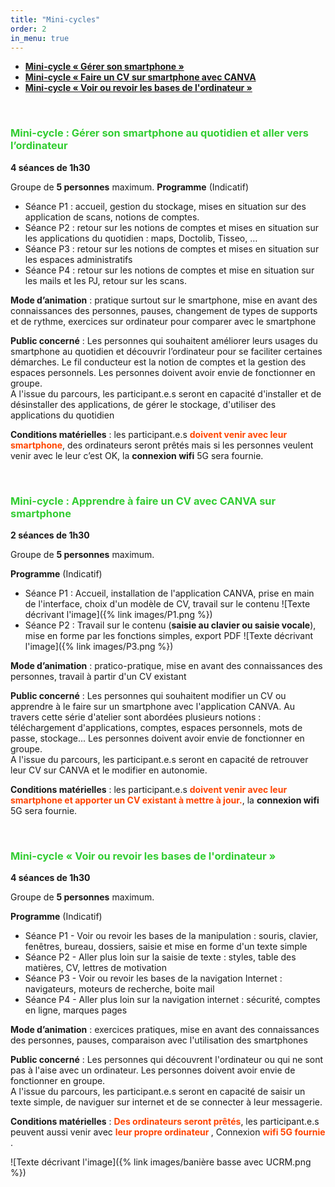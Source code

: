```yaml
---
title: "Mini-cycles"
order: 2
in_menu: true
---
```

- <span style="color:Tomato"> <b> <a href="#smartphone"> Mini-cycle « Gérer son smartphone » </a></b></span>
- <span style="color:Tomato"> <b> <a href="#cv_canva"> Mini-cycle « Faire un CV sur smartphone avec CANVA</a></b></span>
- <span style="color:Tomato"> <b> <a href="#ordinateur"> Mini-cycle « Voir ou revoir les bases de l'ordinateur » </a></b></span>

<div id="smartphone">
 	&nbsp;
</div>

### <span style="color:limegreen"> Mini-cycle : Gérer son smartphone au quotidien et aller vers l’ordinateur</span>

**4 séances de 1h30** 

Groupe de **5 personnes** maximum. 
**Programme** (Indicatif)

- Séance P1 : accueil, gestion du stockage, mises en situation sur des application de scans, notions de comptes. 
- Séance P2 : retour sur les notions de comptes et mises en situation sur les applications du quotidien : maps, Doctolib, Tisseo, …
- Séance P3 : retour sur les notions de comptes et mises en situation sur les espaces administratifs
- Séance P4 : retour sur les notions de comptes et mise en situation sur les mails et les PJ, retour sur les scans.

**Mode d’animation**  : pratique surtout sur le smartphone, mise en avant des connaissances des personnes, pauses, changement de types de supports et de rythme, exercices sur ordinateur pour comparer avec le smartphone

**Public concerné** : Les personnes qui souhaitent améliorer leurs usages du smartphone au quotidien et découvrir l’ordinateur pour se faciliter certaines démarches. Le fil conducteur est la notion de comptes et la gestion des espaces personnels. Les personnes doivent avoir envie de fonctionner en groupe.
</br>
A l'issue du parcours, les participant.e.s seront en capacité d'installer et de désinstaller des applications, de gérer le stockage, d'utiliser des applications du quotidien

**Conditions matérielles** : les participant.e.s <b><span style="color:OrangeRed">doivent venir avec leur smartphone</span></b>, des ordinateurs seront prêtés mais si les personnes veulent venir avec le leur c’est OK, la **connexion wifi** 5G sera fournie.

<div id="cv_canva">
 	&nbsp;
</div>

### <span style="color:limegreen"> Mini-cycle : Apprendre à faire un CV avec CANVA sur smartphone</span>


**2 séances de 1h30** 

Groupe de **5 personnes** maximum. 

**Programme** (Indicatif)

- Séance P1 : Accueil, installation de l'application CANVA, prise en main de l'interface, choix d'un modèle de CV, travail sur le contenu
![Texte décrivant l'image]({% link images/P1.png %})
- Séance P2 : Travail sur le contenu (<b>saisie au clavier ou saisie vocale</b>), mise en forme par les fonctions simples, export PDF
![Texte décrivant l'image]({% link images/P3.png %})


**Mode d’animation**  : pratico-pratique, mise en avant des connaissances des personnes, travail à partir d'un CV existant

**Public concerné** : Les personnes qui souhaitent modifier un CV ou apprendre à le faire sur un smartphone avec l'application CANVA. Au travers cette série d'atelier sont abordées plusieurs notions : téléchargement d'applications, comptes, espaces personnels, mots de passe, stockage... Les personnes doivent avoir envie de fonctionner en groupe. 
</br>
A l'issue du parcours, les participant.e.s seront en capacité de retrouver leur CV  sur CANVA et le modifier en autonomie. 

**Conditions matérielles** : les participant.e.s <b><span style="color:OrangeRed">doivent venir avec leur smartphone et apporter un CV existant à mettre à jour.</span></b>, la **connexion wifi** 5G sera fournie. 
<br/>

<div id="ordinateur">
 	&nbsp;
</div>

### <span style="color:limegreen"> Mini-cycle « Voir ou revoir les bases de l'ordinateur »  </span>


**4 séances de 1h30** 

Groupe de **5 personnes** maximum. 

**Programme** (Indicatif)

- Séance P1 - Voir ou revoir les bases de la manipulation :  souris, clavier, fenêtres, bureau, dossiers, saisie et mise en forme d'un texte simple 
- Séance P2 - Aller plus loin sur la saisie de texte : styles, table des matières, CV, lettres de motivation
- Séance P3 - Voir ou revoir les bases de la navigation Internet : navigateurs, moteurs de recherche, boite mail
- Séance P4 - Aller plus loin sur la navigation internet : sécurité, comptes en ligne, marques pages

**Mode d’animation**  : exercices pratiques, mise en avant des connaissances des personnes, pauses, comparaison avec l'utilisation des smartphones

**Public concerné** : Les personnes qui découvrent l'ordinateur ou qui ne sont pas à l'aise avec un ordinateur. Les personnes doivent avoir envie de fonctionner en groupe. 
</br>
A l'issue du parcours, les participant.e.s seront en capacité de saisir un texte simple, de naviguer sur internet et de se connecter à leur messagerie.

**Conditions matérielles** : <b><span style="color:OrangeRed">Des ordinateurs seront prêtés</span></b>, les participant.e.s peuvent aussi venir avec  <b><span style="color:OrangeRed">leur propre ordinateur </span> </b>, Connexion  <b><span style="color:OrangeRed">wifi 5G fournie</span> </b>.


![Texte décrivant l'image]({% link images/banière basse avec UCRM.png %}) 